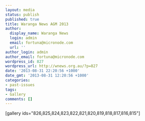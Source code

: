 ```yaml
---
layout: media
status: publish
published: true
title: Waranga News AGM 2013
author:
  display_name: Waranga News
  login: admin
  email: fortuna@micronode.com
  url: ''
author_login: admin
author_email: fortuna@micronode.com
wordpress_id: 827
wordpress_url: http://wnews.org.au/?p=827
date: '2013-08-31 22:20:56 +1000'
date_gmt: '2013-08-31 12:20:56 +1000'
categories:
- past-issues
tags:
- Gallery
comments: []
---
```


[gallery ids="826,825,824,823,822,821,820,819,818,817,816,815"]

